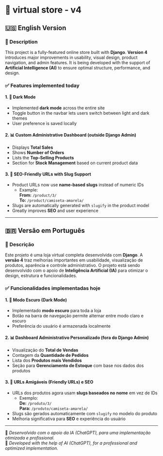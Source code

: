 
# 🛒 virtual store - v4

## 🇺🇸 English Version

### 📌 Description
This project is a fully-featured online store built with **Django**. **Version 4** introduces major improvements in usability, visual design, product navigation, and admin features. It is being developed with the support of **Artificial Intelligence (AI)** to ensure optimal structure, performance, and design.

### ✅ Features implemented today

#### 1. 🌙 Dark Mode
- Implemented **dark mode** across the entire site
- Toggle button in the navbar lets users switch between light and dark themes
- User preference is saved locally

#### 2. 📊 Custom Administrative Dashboard (outside Django Admin)
- Displays **Total Sales**
- Shows **Number of Orders**
- Lists the **Top-Selling Products**
- Section for **Stock Management** based on current product data

#### 3. 🔗 SEO-Friendly URLs with Slug Support
- Product URLs now use **name-based slugs** instead of numeric IDs  
  - Example:  
    **From:** `/product/3/`  
    **To:** `/product/camiseta-amarela/`
- Slugs are automatically generated with `slugify` in the product model
- Greatly improves **SEO** and user experience

---


## 🇧🇷 Versão em Português

### 📌 Descrição
Este projeto é uma loja virtual completa desenvolvida com **Django**. A **versão 4** traz melhorias importantes em usabilidade, visualização de produtos, aparência e controle administrativo. O projeto está sendo desenvolvido com o apoio de **Inteligência Artificial (IA)** para otimizar o design, estrutura e funcionalidades.

### ✅ Funcionalidades implementadas hoje

#### 1. 🌙 Modo Escuro (Dark Mode)
- Implementado **modo escuro** para toda a loja
- Botão na barra de navegação permite alternar entre modo claro e escuro
- Preferência do usuário é armazenada localmente

#### 2. 📊 Dashboard Administrativo Personalizado (fora do Django Admin)
- Visualização do **Total de Vendas**
- Contagem da **Quantidade de Pedidos**
- Lista dos **Produtos mais Vendidos**
- Seção para **Gerenciamento de Estoque** com base nos dados dos produtos

#### 3. 🔗 URLs Amigáveis (Friendly URLs) e SEO
- URLs dos produtos agora usam **slugs baseados no nome** em vez de IDs
  - Exemplo:  
    **De:** `/produto/3/`  
    **Para:** `/produto/camiseta-amarela/`
- Slugs são gerados automaticamente com `slugify` no modelo do produto
- Melhoria significativa para **SEO** e experiência do usuário

---



🧠 _Desenvolvido com o apoio da IA (ChatGPT), para uma implementação otimizada e profissional._  
🧠 _Developed with the help of AI (ChatGPT), for a professional and optimized implementation._

